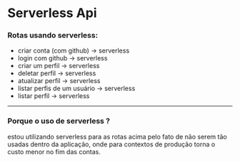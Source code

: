# Serverless Api

### Rotas usando serverless:
- criar conta (com github) → serverless
- login com github → serverless
- criar um perfil → serverless
- deletar perfil → serverless
- atualizar perfil → serverless
- listar perfis de um usuário → serverless
- listar perfil → serverless
--- 
### Porque o uso de serverless ?
estou utilizando serverless para as rotas acima pelo fato de não serem tão usadas dentro da aplicação, onde para contextos de produção torna o custo menor no fim das contas.
